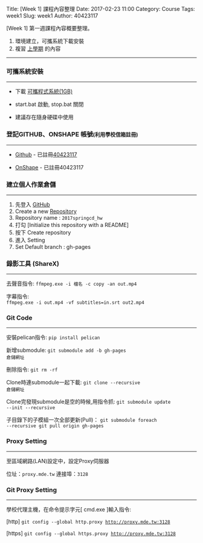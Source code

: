 Title: [Week 1] 課程內容整理
Date: 2017-02-23 11:00
Category: Course
Tags: week1
Slug: week1
Author: 40423117


[Week 1] 第一週課程內容概要整理。

1. 環境建立，可攜系統下載安裝
2. 複習 [上學期](https://40423117.github.io/2016fallcadp_hw/blog/LazyPackage2016.html) 的內容


<!-- PELICAN_END_SUMMARY -->

<hr/>

### 可攜系統安裝
<hr/>

  * 下載 [可攜程式系統(1GB)](http://service.mde.tw/public/tiny2017_1GB.7z) 
  
  * start.bat 啟動, stop.bat 關閉
  
  * 建議存在隨身硬碟中使用
  
### 登記GITHUB、ONSHAPE 帳號<small>(利用學校信箱註冊)</small>
<hr/>

  * <a href="https://github.com/">Github</a> - 已註冊[40423117](https://github.com/40423117)
  
  * <a href="https://www.onshape.com">OnShape</a> - 已註冊40423117
  
### 建立個人作業倉儲
<hr/>

1. 先登入 [GitHub](https://github.com/)
2. Create a new [Repository](https://github.com/new)
3. Repository name : <code>2017springcd_hw</code>
4. 打勾 [Initialize this repository with a README]
5. 按下 Create  repository
6. 進入 Setting
7. Set Default branch : gh-pages

### 錄影工具 (ShareX)
<hr/>
去聲音指令:  
<code>ffmpeg.exe -i 檔名 -c copy -an out.mp4</code>

字幕指令:  
<code>ffmpeg.exe -i out.mp4 -vf subtitles=in.srt out2.mp4</code>

### Git Code
<hr/>

安裝pelican指令:
<code>pip install pelican</code> 

新增submodule:
<code>git submodule add -b gh-pages 倉儲網址</code>

刪除指令:
<code>git rm -rf</code>

Clone時連submodule一起下載:
<code>git clone --recursive 倉儲網址</code>

Clone完發現submodule是空的時候,用指令抓:
<code>git submodule update --init --recursive</code> 

子目錄下的子模組一次全部更新(Pull)：
<code>git submodule foreach --recursive git pull origin gh-pages</code>

### Proxy Setting
<hr/>

至區域網路(LAN)設定中，設定Proxy伺服器

位址：<code>proxy.mde.tw</code>
連接埠：<code>3128</code>

### Git Proxy Setting
<hr/>

學校代理主機，在命令提示字元[ cmd.exe ]輸入指令: 

[http]
<code>git config --global http.proxy http://proxy.mde.tw:3128 </code>

[https]
<code>git config --global https.proxy http://proxy.mde.tw:3128 </code>
